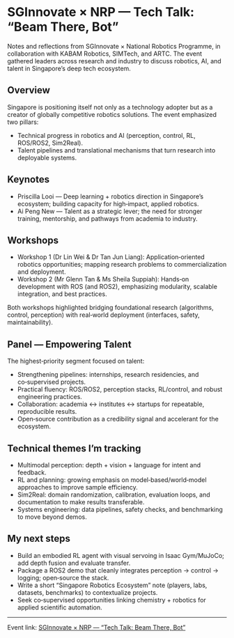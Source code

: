 # SGInnovate × NRP — Tech Talk: “Beam There, Bot”

Notes and reflections from SGInnovate × National Robotics Programme, in collaboration with KABAM Robotics, SIMTech, and ARTC. The event gathered leaders across research and industry to discuss robotics, AI, and talent in Singapore’s deep tech ecosystem.

## Overview
Singapore is positioning itself not only as a technology adopter but as a creator of globally competitive robotics solutions. The event emphasized two pillars:
- Technical progress in robotics and AI (perception, control, RL, ROS/ROS2, Sim2Real).
- Talent pipelines and translational mechanisms that turn research into deployable systems.

## Keynotes
- Priscilla Looi — Deep learning + robotics direction in Singapore’s ecosystem; building capacity for high‑impact, applied robotics.
- Ai Peng New — Talent as a strategic lever; the need for stronger training, mentorship, and pathways from academia to industry.

## Workshops
- Workshop 1 (Dr Lin Wei & Dr Tan Jun Liang): Application‑oriented robotics opportunities; mapping research problems to commercialization and deployment.
- Workshop 2 (Mr Glenn Tan & Ms Sheila Suppiah): Hands‑on development with ROS (and ROS2), emphasizing modularity, scalable integration, and best practices.

Both workshops highlighted bridging foundational research (algorithms, control, perception) with real‑world deployment (interfaces, safety, maintainability).

## Panel — Empowering Talent
The highest‑priority segment focused on talent:
- Strengthening pipelines: internships, research residencies, and co‑supervised projects.
- Practical fluency: ROS/ROS2, perception stacks, RL/control, and robust engineering practices.
- Collaboration: academia ↔ institutes ↔ startups for repeatable, reproducible results.
- Open‑source contribution as a credibility signal and accelerant for the ecosystem.

## Technical themes I’m tracking
- Multimodal perception: depth + vision + language for intent and feedback.
- RL and planning: growing emphasis on model‑based/world‑model approaches to improve sample efficiency.
- Sim2Real: domain randomization, calibration, evaluation loops, and documentation to make results transferable.
- Systems engineering: data pipelines, safety checks, and benchmarking to move beyond demos.

## My next steps
- Build an embodied RL agent with visual servoing in Isaac Gym/MuJoCo; add depth fusion and evaluate transfer.
- Package a ROS2 demo that cleanly integrates perception → control → logging; open‑source the stack.
- Write a short “Singapore Robotics Ecosystem” note (players, labs, datasets, benchmarks) to contextualize projects.
- Seek co‑supervised opportunities linking chemistry + robotics for applied scientific automation.

---

Event link: [SGInnovate × NRP — “Tech Talk: Beam There, Bot”](https://www.sginnovate.com/event/sginnovate-x-national-robotics-programme-tech-talk-beam-there-bot)
